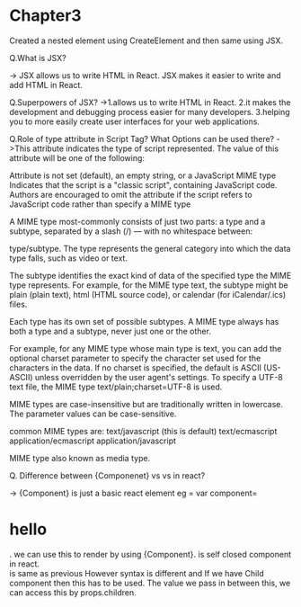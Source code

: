 # Chapter3

Created a nested element using CreateElement and then same using JSX.


Q.What is JSX?
  
->  JSX allows us to write HTML in React. JSX makes it easier to write and add HTML in React.

Q.Superpowers of JSX?
->1.allows us to write HTML in React.
  2.it makes the development and debugging process easier for many developers.
  3.helping you to more easily create user interfaces for your web applications.

Q.Role of type attribute in Script Tag? What Options can be used there?
->This attribute indicates the type of script represented. The value of this attribute will be one of the following:

  Attribute is not set (default), an empty string, or a JavaScript MIME type
  Indicates that the script is a "classic script", containing JavaScript code. Authors are encouraged to omit the attribute if the script refers to JavaScript code rather than specify a MIME type
  

  A MIME type most-commonly consists of just two parts: a type and a subtype, separated by a slash (/) — with no whitespace between:

type/subtype.
  The type represents the general category into which the data type falls, such as video or text.

The subtype identifies the exact kind of data of the specified type the MIME type represents. For example, for the MIME type text, the subtype might be plain (plain text), html (HTML source code), or calendar (for iCalendar/.ics) files.

Each type has its own set of possible subtypes. A MIME type always has both a type and a subtype, never just one or the other.

For example, for any MIME type whose main type is text, you can add the optional charset parameter to specify the character set used for the characters in the data. If no charset is specified, the default is ASCII (US-ASCII) unless overridden by the user agent's settings. To specify a UTF-8 text file, the MIME type text/plain;charset=UTF-8 is used.

MIME types are case-insensitive but are traditionally written in lowercase. The parameter values can be case-sensitive.

common MIME types are:
text/javascript (this is default)
text/ecmascript
application/ecmascript
application/javascript

  MIME type also known as media type.

Q. Difference between {Componenet} vs <Componenet/> vs <Componenet> </Componenet> in react?

-> {Component} is just a basic react element eg = var component=<h1>hello</h1> . we can use this to render by using {Component}. 
    <Component/>  is self closed component in react.  
  <Componenet> </Componenet>  is same as previous However syntax is different and If we have Child component then this has to be used.
  The value we pass in between this, we can access this by props.children.
